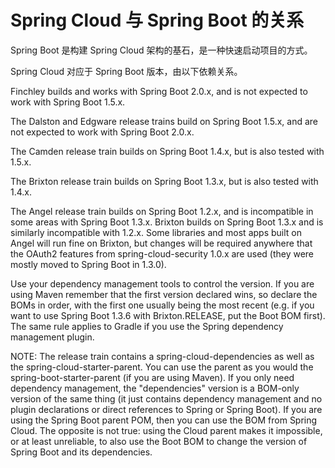 # Spring Cloud 与 Spring Boot 的关系

Spring Boot 是构建 Spring Cloud 架构的基石，是一种快速启动项目的方式。

Spring Cloud 对应于 Spring Boot 版本，由以下依赖关系。

Finchley builds and works with Spring Boot 2.0.x, and is not expected to work with Spring Boot 1.5.x.

The Dalston and Edgware release trains build on Spring Boot 1.5.x, and are not expected to work with Spring Boot 2.0.x.

The Camden release train builds on Spring Boot 1.4.x, but is also tested with 1.5.x.

The Brixton release train builds on Spring Boot 1.3.x, but is also tested with 1.4.x.

The Angel release train builds on Spring Boot 1.2.x, and is incompatible in some areas with Spring Boot 1.3.x. Brixton builds on Spring Boot 1.3.x and is similarly incompatible with 1.2.x. Some libraries and most apps built on Angel will run fine on Brixton, but changes will be required anywhere that the OAuth2 features from spring-cloud-security 1.0.x are used (they were mostly moved to Spring Boot in 1.3.0).

Use your dependency management tools to control the version. If you are using Maven remember that the first version declared wins, so declare the BOMs in order, with the first one usually being the most recent (e.g. if you want to use Spring Boot 1.3.6 with Brixton.RELEASE, put the Boot BOM first). The same rule applies to Gradle if you use the Spring dependency management plugin.

NOTE: The release train contains a spring-cloud-dependencies as well as the spring-cloud-starter-parent. You can use the parent as you would the spring-boot-starter-parent (if you are using Maven). If you only need dependency management, the "dependencies" version is a BOM-only version of the same thing (it just contains dependency management and no plugin declarations or direct references to Spring or Spring Boot). If you are using the Spring Boot parent POM, then you can use the BOM from Spring Cloud. The opposite is not true: using the Cloud parent makes it impossible, or at least unreliable, to also use the Boot BOM to change the version of Spring Boot and its dependencies.